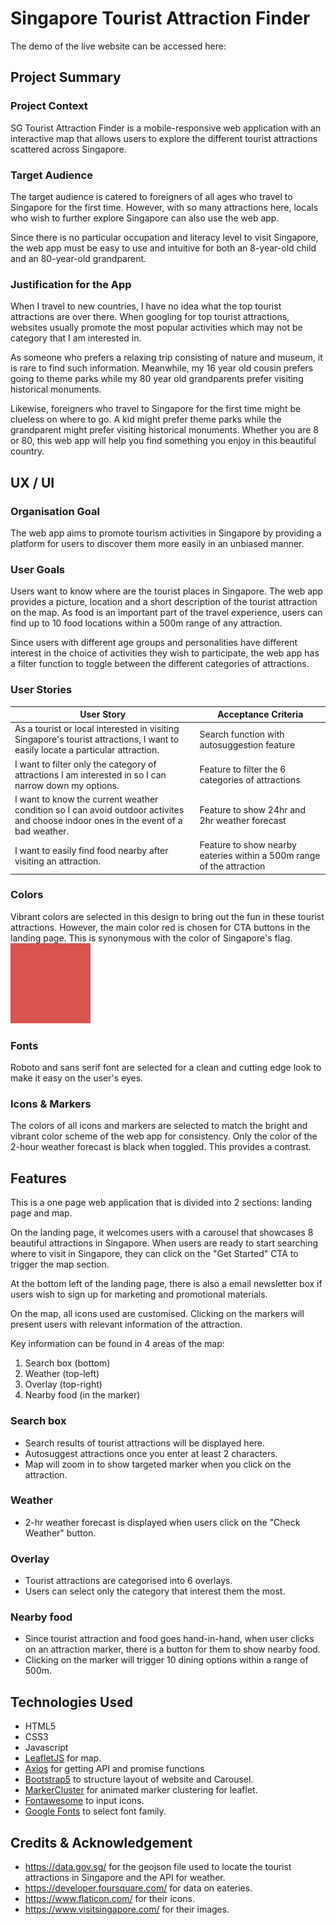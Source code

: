# Singapore Tourist Attraction Finder

The demo of the live website can be accessed here: 

## Project Summary

### Project Context

SG Tourist Attraction Finder is a mobile-responsive web application with an interactive map that allows users to explore the different tourist attractions scattered across Singapore.

### Target Audience

The target audience is catered to foreigners of all ages who travel to Singapore for the first time. However, with so many attractions here, locals who wish to further explore Singapore can also use the web app. 

Since there is no particular occupation and literacy level to visit Singapore, the web app must be easy to use and intuitive for both an 8-year-old child and an 80-year-old grandparent.

### Justification for the App

When I travel to new countries, I have no idea what the top tourist attractions are over there. When googling for top tourist attractions, websites usually promote the most popular activities which may not be category that I am interested in. 

As someone who prefers a relaxing trip consisting of nature and museum, it is rare to find such information. Meanwhile, my 16 year old cousin prefers going to theme parks while my 80 year old grandparents prefer visiting historical monuments.

Likewise, foreigners who travel to Singapore for the first time might be clueless on where to go. A kid might prefer theme parks while the grandparent might prefer visiting historical monuments. Whether you are 8 or 80, this web app will help you find something you enjoy in this beautiful country.

## UX / UI

### Organisation Goal

The web app aims to promote tourism activities in Singapore by providing a platform for users to discover them more easily in an unbiased manner.

### User Goals

Users want to know where are the tourist places in Singapore. The web app provides a picture, location and a short description of the tourist attraction on the map. As food is an important part of the travel experience, users can find up to 10 food locations within a 500m range of any attraction. 

Since users with different age groups and personalities have different interest in the choice of activities they wish to participate, the web app has a filter function to toggle between the different categories of attractions.

### User Stories

| User Story | Acceptance Criteria |
| ----------- | ----------- |
| As a tourist or local interested in visiting Singapore's tourist attractions, I want to easily locate a particular attraction. | Search function with autosuggestion feature |
| I want to filter only the category of attractions I am interested in so I can narrow down my options. | Feature to filter the 6 categories of attractions |
| I want to know the current weather condition so I can avoid outdoor activites and choose indoor ones in the event of a bad weather. | Feature to show 24hr and 2hr weather forecast |
| I want to easily find food nearby after visiting an attraction. | Feature to show nearby eateries within a 500m range of the attraction |

### Colors

Vibrant colors are selected in this design to bring out the fun in these tourist attractions.
However, the main color red is chosen for CTA buttons in the landing page. This is synonymous with the color of Singapore's flag.
![#d9534f](https://github.com/jarednjk/map-project-tourist-attractions/blob/main/img/readme/D9534F%20color.jpeg)

### Fonts

Roboto and sans serif font are selected for a clean and cutting edge look to make it easy on the user's eyes.
<!-- On the other hand, my family might prefer visiting historical monuments. Therefore, different age groups and personalities have different interest in the choice of activities they wish to participate.

Foreigners who travel to Singapore 

The demographics is mostly targeted at foreigners who are travelling to Singapore for the first time on a free and easy tour. Since they do not have a tour guide to bring them around, they might not know where are the popular places to visit. However, it can also be used by locals who have yet to explore every attraction place in Singapore. 

I've broken down the tourist attractions into 6 categories such as arts, architecture, culture, history, nature and recreation. Whether you are 8 or 80, you are bound to find something you enjoy in this beautiful country.

Before heading down to an attraction, users can first check the current weather condition to better plan their trip and avoid disappointments. If the weather is rainy, users could opt for an indoor attraction such as a museum instead of an outdoor attraction such as a theme park.

The demo of the live website can be accessed here:  -->

### Icons & Markers

The colors of all icons and markers are selected to match the bright and vibrant color scheme of the web app for consistency. Only the color of the 2-hour weather forecast is black when toggled. This provides a contrast.

## Features

This is a one page web application that is divided into 2 sections: landing page and map.

On the landing page, it welcomes users with a carousel that showcases 8 beautiful attractions in Singapore. When users are ready to start searching where to visit in Singapore, they can click on the "Get Started" CTA to trigger the map section.

At the bottom left of the landing page, there is also a email newsletter box if users wish to sign up for marketing and promotional materials.

On the map, all icons used are customised. Clicking on the markers will present users with relevant information of the attraction.

Key information can be found in 4 areas of the map:

1. Search box (bottom)
2. Weather (top-left)
3. Overlay (top-right)
4. Nearby food (in the marker)

### Search box

- Search results of tourist attractions will be displayed here.
- Autosuggest attractions once you enter at least 2 characters.
- Map will zoom in to show targeted marker when you click on the attraction.

### Weather

- 2-hr weather forecast is displayed when users click on the "Check Weather" button.

### Overlay

- Tourist attractions are categorised into 6 overlays.
- Users can select only the category that interest them the most.

### Nearby food

- Since tourist attraction and food goes hand-in-hand, when user clicks on an attraction marker, there is a button for them to show nearby food.
- Clicking on the marker will trigger 10 dining options within a range of 500m.

## Technologies Used

- HTML5
- CSS3
- Javascript
- [LeafletJS](leafletjs.com) for map.
- [Axios](https://github.com/axios/axios) for getting API and promise functions
- [Bootstrap5](https://getbootstrap.com/) to structure layout of website and Carousel.
- [MarkerCluster](https://www.npmjs.com/package/leaflet.markercluster) for animated marker clustering for leaflet.
- [Fontawesome](https://fontawesome.com/icons) to input icons.
- [Google Fonts](https://fonts.google.com/) to select font family.

## Credits & Acknowledgement

- https://data.gov.sg/ for the geojson file used to locate the tourist attractions in Singapore and the API for weather.
- https://developer.foursquare.com/ for data on eateries.
- https://www.flaticon.com/ for their icons.
- https://www.visitsingapore.com/ for their images.